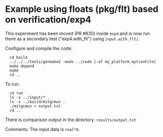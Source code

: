 Example using floats (pkg/flt) based on verification/exp4
=========================================================
This experiment has been moved (PR #830) inside `exp4` and is now run there
as a secondary test ("exp4.with_flt") using `input.with_flt/`.

Configure and compile the code:
```
  cd build
  ../../../tools/genmake2 -mods ../code [-of my_platform_optionFile]
  make depend
  make
  cd ..
```
To run:
```
  cd run
  ln -s ../input/* .
  ln -s ../build/mitgcmuv .
  ./mitgcmuv > output.txt
  cd ..
```

There is comparison output in the directory:
  `results/output.txt`

Comments:
The input data is `real*8`.

